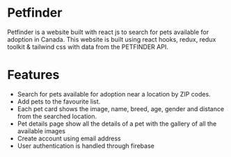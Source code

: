 
# Petfinder

Petfinder is a website built with react js to search for pets available for adoption in Canada. This website is built using react hooks, redux, redux toolkit & tailwind css with data from the PETFINDER API. 



# Features
* Search for pets available for adoption near a location by ZIP codes.
* Add pets to the favourite list.
* Each pet card shows the image, name, breed, age, gender and distance from the searched location.
* Pet details page show all the details of a pet with the gallery of all the available images
* Create account using email address
* User authentication is handled through firebase

